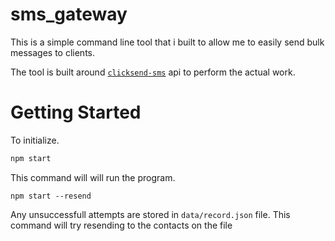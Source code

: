 # sms_gateway

This is a simple command line tool that i built to allow
me to easily send bulk messages to clients.

The tool is built around [`clicksend-sms`](http://clicksend.com) api to perform the actual work. 

# Getting Started

To initialize.

```bash
npm start
```

This command will will run the program.

```
npm start --resend
```


Any unsuccessfull attempts are stored in `data/record.json` file. This command 
will try resending to the contacts on the file
